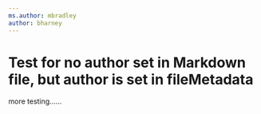 ```yaml
---
ms.author: mbradley
author: bharney
---
```

# Test for no author set in Markdown file, but author is set in fileMetadata

more testing......